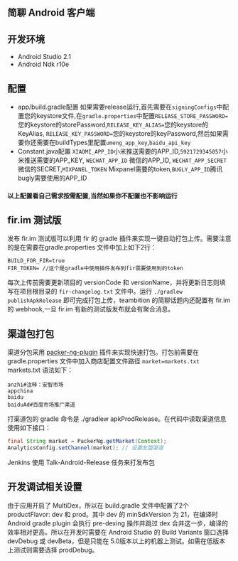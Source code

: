 简聊 Android 客户端
------------------
## 开发环境
- Android Studio 2.1
- Android Ndk r10e
## 配置
- app/build.gradle配置
如果需要release运行,首先需要在```signingConfigs```中配置您的keystore文件,在```gradle.properties```中配置```RELEASE_STORE_PASSWORD=```您的keystore的storePassword,```RELEASE_KEY_ALIAS=```您的keystore的KeyAlias,
```RELEASE_KEY_PASSWORD=```您的keystore的keyPassword,然后如果需要你还需要在buildTypes里配置```umeng_app_key```,```baidu_api_key```
- Constant.java配置
```XIAOMI_APP_ID```小米推送需要的APP_ID,```5921729345057```小米推送需要的APP_KEY, ```WECHAT_APP_ID``` 微信的APP_ID, ```WECHAT_APP_SECRET```微信的SECRET,```MIXPANEL_TOKEN``` Mixpanel需要的token,```BUGLY_APP_ID```腾讯bugly需要使用的APP_ID

#### 以上配置看自己需求按需配置,当然如果你不配置也不影响运行

## fir.im 测试版
发布 fir.im 测试版可以利用 fir 的 gradle 插件来实现一键自动打包上传。需要注意的是在需要在gradle.properties 文件中加上如下2行：
```
BUILD_FOR_FIR=true
FIR_TOKEN= //这个是gradle中使用插件发布到fir需要使用到的token
```
每次上传前需要更新项目的 versionCode 和 versionName，并将更新日志则填写在项目根目录的 `fir-changelog.txt` 文件中。运行 `./gradlew publishApkRelease` 即可完成打包上传，teambition 的简聊话题内还配置有 fir.im 的 webhook,一旦 fir.im 有新的测试版发布就会有聚合消息。

## 渠道包打包

渠道分包采用 [packer-ng-plugin](https://github.com/mcxiaoke/packer-ng-plugin) 插件来实现快速打包。打包前需要在 gradle.properties 文件中加入商店配置文件路径 `market=markets.txt`
markets.txt 语法如下：
```
anzhi#注释：安智市场
appchina
baidu
baiduAd#百度市场推广渠道
```
打渠道包的 gradle 命令是 ./gradlew apkProdRelease。在代码中读取渠道信息使用如下接口：
```java
final String market = PackerNg.getMarket(Context);
AnalyticsConfig.setChannel(market); // 设置友盟渠道
```
Jenkins 使用 Talk-Android-Release 任务来打发布包

## 开发调试相关设置
由于应用开启了 MultiDex，所以在 build.gradle 文件中配置了2个 productFlavor: dev 和 prod。其中 dev 的 minSdkVersion 为 21，在编译时 Android gradle plugin 会执行 pre-dexing 操作并跳过 dex 合并这一步，编译的效率相对更高。所以在开发时需要在 Android Studio 的 Build Variants 窗口选择devDebug 或 devBeta，但是只能在 5.0版本以上的机器上测试。如需在低版本上测试则需要选择 prodDebug。
